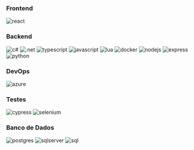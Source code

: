 <div>
      <h3>Frontend</h3>
      <img src="https://img.shields.io/badge/react-%2320232a.svg?style=for-the-badge&logo=react&logoColor=%2361DAFB" alt="react" />
      <h3>Backend</h3>
      <img src="https://img.shields.io/badge/c%23-%23239120.svg?style=for-the-badge&logo=csharp&logoColor=white)" alt="c#" />
      <img src="https://img.shields.io/badge/.NET-5C2D91?style=for-the-badge&logo=.net&logoColor=white" alt=".net" />
      <img src="https://img.shields.io/badge/TypeScript-007ACC?style=for-the-badge&logo=typescript&logoColor=white" alt="typescript" /> 
      <img src="https://img.shields.io/badge/JavaScript-323330?style=for-the-badge&logo=javascript&logoColor=F7DF1E" alt="javascript" />
      <img src="https://img.shields.io/badge/lua-%232C2D72.svg?style=for-the-badge&logo=lua&logoColor=white" alt="lua" />
      <img src="https://img.shields.io/badge/docker-%230db7ed.svg?style=for-the-badge&logo=docker&logoColor=white" alt="docker" />
      <img src="https://img.shields.io/badge/node.js-6DA55F?style=for-the-badge&logo=node.js&logoColor=white" alt="nodejs" />
      <img src="https://img.shields.io/badge/express.js-%23404d59.svg?style=for-the-badge&logo=express&logoColor=%2361DAFB" alt="express" />   
      <img src="https://img.shields.io/badge/python-3670A0?style=for-the-badge&logo=python&logoColor=ffdd54" alt="python" />        
      <h3>DevOps</h3>
      <img src="https://img.shields.io/badge/azure-%230072C6.svg?style=for-the-badge&logo=microsoftazure&logoColor=white" alt="azure" />
      <h3>Testes</h3>
      <img src="https://img.shields.io/badge/-cypress-%23E5E5E5?style=for-the-badge&logo=cypress&logoColor=058a5e" alt="cypress" />
      <img src="https://img.shields.io/badge/-selenium-%43B02A?style=for-the-badge&logo=selenium&logoColor=white" alt="selenium" />
      <h3>Banco de Dados</h3>
      <img src="https://img.shields.io/badge/postgres-%23316192.svg?style=for-the-badge&logo=postgresql&logoColor=white" alt="postgres" /> 
      <img src="https://img.shields.io/badge/Microsoft%20SQL%20Server-CC2927?style=for-the-badge&logo=microsoft%20sql%20server&logoColor=white" alt="sqlserver" />
      <img src="https://img.shields.io/badge/mysql-4479A1.svg?style=for-the-badge&logo=mysql&logoColor=white" alt="sql" />

      
</div>

